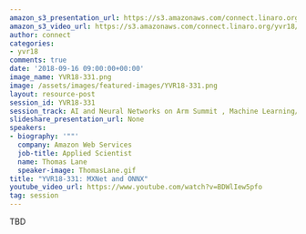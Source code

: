 ```yaml
---
amazon_s3_presentation_url: https://s3.amazonaws.com/connect.linaro.org/yvr18/presentations/yvr18-331.pdf
amazon_s3_video_url: https://s3.amazonaws.com/connect.linaro.org/yvr18/videos/yvr18-331.mp4
author: connect
categories:
- yvr18
comments: true
date: '2018-09-16 09:00:00+00:00'
image_name: YVR18-331.png
image: /assets/images/featured-images/YVR18-331.png
layout: resource-post
session_id: YVR18-331
session_track: AI and Neural Networks on Arm Summit , Machine Learning/AI
slideshare_presentation_url: None
speakers:
- biography: '""'
  company: Amazon Web Services
  job-title: Applied Scientist
  name: Thomas Lane
  speaker-image: ThomasLane.gif
title: "YVR18-331: MXNet and ONNX"
youtube_video_url: https://www.youtube.com/watch?v=BDWlIew5pfo
tag: session
---
```


TBD
